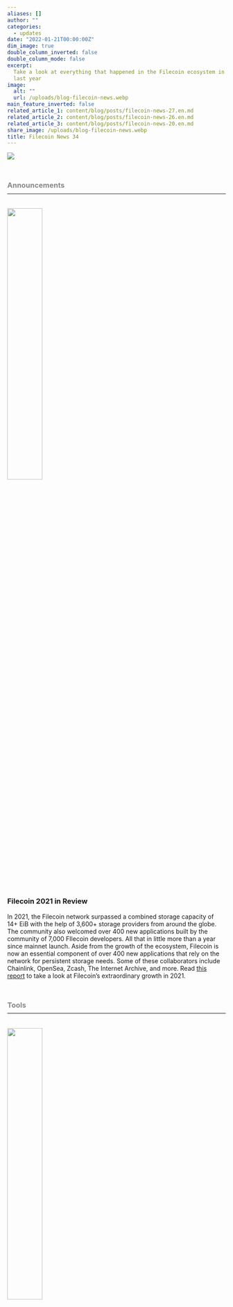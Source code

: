 ```yaml
---
aliases: []
author: ""
categories:
  - updates
date: "2022-01-21T00:00:00Z"
dim_image: true
double_column_inverted: false
double_column_mode: false
excerpt:
  Take a look at everything that happened in the Filecoin ecosystem in the
  last year
image:
  alt: ""
  url: /uploads/blog-filecoin-news.webp
main_feature_inverted: false
related_article_1: content/blog/posts/filecoin-news-27.en.md
related_article_2: content/blog/posts/filecoin-news-26.en.md
related_article_3: content/blog/posts/filecoin-news-20.en.md
share_image: /uploads/blog-filecoin-news.webp
title: Filecoin News 34
---
```


![](/uploads/filecoin-news-34.webp)

<h3 style="margin:3em 0 2em 0;padding-bottom:.5em;color:#888888;border-bottom: 2px solid #808080;"><b>Announcements</b></h3>

<a href="https://filecoin.io/blog/posts/filecoin-in-2021-looking-back-at-a-year-of-exponential-growth/"><img src="/uploads/fil-blog-2022-01-05-review-v3.webp" style="width:40%;margin-left:0%"></a>

### **Filecoin 2021 in Review**

In 2021, the Filecoin network surpassed a combined storage capacity of 14+ EiB with the help of 3,600+ storage providers from around the globe. The community also welcomed over 400 new applications built by the community of 7,000 FIlecoin developers. All that in little more than a year since mainnet launch. Aside from the growth of the ecosystem, Filecoin is now an essential component of over 400 new applications that rely on the network for persistent storage needs. Some of these collaborators include Chainlink, OpenSea, Zcash, The Internet Archive, and more. Read [this report](https://filecoin.io/blog/posts/filecoin-in-2021-looking-back-at-a-year-of-exponential-growth/) to take a look at Filecoin’s extraordinary growth in 2021.

<h3 style="margin:3em 0 2em 0;padding-bottom:.5em;color:#888888;border-bottom: 2px solid #808080;"><b>Tools</b></h3>

<a href="https://filecoin.io/blog/posts/metamask-flask-a-snap-for-filecoin/"><img src="/uploads/fil-blog-2022-xx-xx-metamask-flask-announcement_hu8a3a791cb96946ff51fa6071f7d8c9e8_603409_2000x0_resize_q90_linear.webp" style="width:40%;margin-left:0%"></a>

### MetaMask Flask: A Snap for Filecoin Devs

Our friends at MetaMask are launching a new playground for experimental functionality. It’s called MetaMask Flask and it lets developers try out their ideas with a new tool called Snaps. Using this feature, you can extend the wallet’s capabilities, adding whatever you wish to see on the wallet without the official team’s involvement. The Protocol Labs team has worked with Chainsafe to develop a [snap](https://github.com/ChainSafe/filsnap) that lets users interact with Filecoin directly from MetaMask Flask. [Read more](https://filecoin.io/blog/posts/metamask-flask-a-snap-for-filecoin/) or watch Erik Marks’ [demo](https://youtu.be/14uEYdgyEr8) on how to get started.

<a href="https://medium.com/chainsafe-systems/chainsafe-storage-a-step-by-step-tutorial-on-how-to-store-and-retrieve-nft-data-f70988983ca"><img src="/uploads/unnamed-7.webp" style="width:40%;margin-left:0%"></a>

### New tutorial on how to store and retrieve NFT data with ChainSafe Storage

Always available data for your NFTs! Learn how to store off-chain NFT data in a decentralized manner using [ChainSafe Storage](https://storage.chainsafe.io/), built on the guarantees of IPFS and Filecoin. Read [ChainSafe’s newest blog](https://medium.com/chainsafe-systems/chainsafe-storage-a-step-by-step-tutorial-on-how-to-store-and-retrieve-nft-data-f70988983ca) to learn how.

<h3 style="margin:3em 0 2em 0;padding-bottom:.5em;color:#888888;border-bottom: 2px solid #808080;"><b>Storage Providers</b></h3>

<a href="https://twitter.com/Filecoin/status/1481763710506987520"><img src="/uploads/twitterspaces.webp" style="width:40%;margin-left:0%"></a>

### Storage Provider Twitter Space AMA, January 26, 2022

Join fellow storage providers for an open discussion on the economics of operating a filecoin storage system and learn more about the opportunity to build the next-gen service provider on top of the Filecoin network. Come with your questions and learn from some of Filecoin’s most experienced storage providers. [Tune in](https://twitter.com/Filecoin/status/1481763710506987520) on January 26th at 8am PT!

<h3 style="margin:3em 0 2em 0;padding-bottom:.5em;color:#888888;border-bottom: 2px solid #808080;"><b>Community</b></h3>

<a href="https://podcasts.apple.com/us/podcast/civil-liberties-with-web3-with-jonathan-victor/id1462346183?i=1000545630628"><img src="/uploads/untoldstories.webp" style="width:40%;margin-left:0%"></a>

### Jonathan Victor on the Untold Stories Podcast

Protocol Labs Business Development and Product Lead, Jonathan Victor, sat down with Charlie Shrem on the Untold Stories podcast. [Tune in](https://twitter.com/CharlieShrem/status/1473322760872939523) for a conversation about IPFS and Filecoin and its role in the growth of NFTs and Web3. They also talked about zero-knowledge proofs, hardcoding civil liberties, and other interesting topics.

<a href="https://venturebeat.com/2022/01/18/lit-protocol-raises-2-2m-to-enable-use-nfts-for-access-passes/"><img src="/uploads/lit-protocol.webp" style="width:40%;margin-left:0%"></a>

### Lit Protocol Raises $2.2 Million

Our collaborators at Lit Protocol just [closed](https://venturebeat.com/2022/01/18/lit-protocol-raises-2-2m-to-enable-use-nfts-for-access-passes/) a successful $2.2 million fundraiser for decentralized access control infrastructure. The tools developed by the team enable the implementation of token-gated access to both online and offline content and experiences. The protocol uses IPFS and Filecoin to store gated data.

<a href="https://www.reddit.com/r/filecoin/comments/s3bnr7/filecoin_community_survey_2021_results/"><img src="/uploads/0_8zvcgo9t9pkcj-rw.webp" style="width:40%;margin-left:0%"></a>

### Filecoin Community 2021 Survey Results

At the end of 2021, the Filecoin Foundation fielded a community survey asking about inspiration and challenges heading into 2022. FF boiled down the responses and results are in! Learn more about the results in [this graphic](https://www.reddit.com/r/filecoin/comments/s3bnr7/filecoin_community_survey_2021_results/).

<h3 style="margin:3em 0 2em 0;padding-bottom:.5em;color:#888888;border-bottom: 2px solid #808080;"><b>Events</b></h3>

<a href="https://www.meetup.com/Filecoin-New-York-City/events/283245481/"><img src="/uploads/filecoin-green.webp" style="width:40%;margin-left:0%"></a>

### Filecoin Green Meetup, February 1

Come plug in to the latest developments in making Filecoin greener and using Filecoin to drive sustainability in the legacy economy! Hear from Storage Providers building renewable energy into their operations, developers using Filecoin and IPFS to track environmental impacts, and what the network is working on to catalyze sustainability across the Filecoin ecosystem. Mark your calendars and be sure to [RSVP](https://www.meetup.com/Filecoin-New-York-City/events/283245481/).

<a href="https://moralis.io/avalanche-hackathon/"><img src="/uploads/moralis.webp" style="width:40%;margin-left:0%"></a>

### Moralis + Avalanche Hackathon

You have until January 31st to figure out the best use of NFT.Storage and win the Moralis + Avalanche Hackathon! Find out more and register now on the [event website](https://moralis.io/avalanche-hackathon/).

<a href="https://ethdenver.typeform.com/apply"><img src="/uploads/ethdenver.webp" style="width:40%;margin-left:0%"></a>

### ETHDenver 2022

Everything Web3 is happening in Denver, CO from February 11-20. [ETHDenver](https://www.ethdenver.com/) is the largest #BUIDLthon celebrated for the Ethereum community and beyond. There will be workshops, live music, networking events, and more. Join IPFS and Filecoin at the event and catch talks from the teams behind NFT.Storage, Application Research Group, and Filecoin Green! [Apply now](https://ethdenver.typeform.com/apply) to participate virtually or in-person

<a href="https://research.protocol.ai/sites/dinps/calls/"><img src="/uploads/dinps22.webp" style="width:40%;margin-left:0%"></a>

### DINPS 2022, Bologna, Italy

Call for papers! Come and join some of the top researchers in the world at the [“Decentralized Internet, Networks, Protocols, and Systems” (DINPS) 2022](https://research.protocol.ai/sites/dinps/calls/) workshop taking place at [ICDCS 2022](https://icdcs2022.icdcs.org/) in Bologna, Italy! DINPS will bring together researchers and practitioners in the fields of decentralized systems, peer-to-peer networks, and edge computing. Submit your papers by March 5, 2022 to be under consideration!

<h3 style="margin:3em 0 2em 0;padding-bottom:.5em;color:#888888;border-bottom: 2px solid #808080;">&nbsp</h3>

### ✊ Get Involved

Head over to the [**Filecoin project on GitHub**](https://github.com/filecoin-project) and be sure to take a look at the [**community resources**](https://github.com/filecoin-project/community). Ask questions in the [**Filecoin Slack**](http://filecoin.io/slack), discuss issues or new ideas in [**the community forum**](https://discuss.filecoin.io/), follow us on WeChat @Filecoin-Official or send us your thoughts [**on Twitter by following @Filecoin**](https://twitter.com/Filecoin).

[**The Filecoin blog**](https://filecoin.io/blog/) and [**YouTube channel**](https://www.youtube.com/channel/UCPyYmtJYQwxM-EUyRUTp5DA) are also great sources of information if you’re just getting started.

To receive this newsletter directly to your inbox, [**subscribe**](https://mailchi.mp/filecoin.io/subscribe)!
